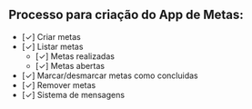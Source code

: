 ## Processo para criação do App de Metas:

- [✓] Criar metas
- [✓] Listar metas
    - [✓] Metas realizadas
    - [✓] Metas abertas
- [✓] Marcar/desmarcar metas como concluidas
- [✓] Remover metas
- [✓] Sistema de mensagens